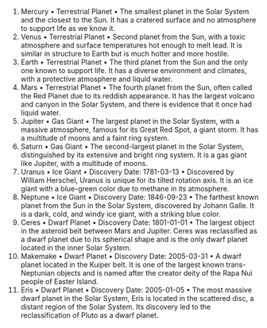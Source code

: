 1.	Mercury
•	Terrestrial Planet
•	The smallest planet in the Solar System and the closest to the Sun. It has a cratered surface and no atmosphere to support life as we know it.
2.	Venus
•	Terrestrial Planet
•	Second planet from the Sun, with a toxic atmosphere and surface temperatures hot enough to melt lead. It is similar in structure to Earth but is much hotter and more hostile.
3.	Earth
•	Terrestrial Planet
•	The third planet from the Sun and the only one known to support life. It has a diverse environment and climates, with a protective atmosphere and liquid water.
4.	Mars
•	Terrestrial Planet
•	The fourth planet from the Sun, often called the Red Planet due to its reddish appearance. It has the largest volcano and canyon in the Solar System, and there is evidence that it once had liquid water.
5.	Jupiter
•	Gas Giant
•	The largest planet in the Solar System, with a massive atmosphere, famous for its Great Red Spot, a giant storm. It has a multitude of moons and a faint ring system.
6.	Saturn
•	Gas Giant
•	The second-largest planet in the Solar System, distinguished by its extensive and bright ring system. It is a gas giant like Jupiter, with a multitude of moons.
7.	Uranus
•	Ice Giant
•	Discovery Date: 1781-03-13
•	Discovered by William Herschel, Uranus is unique for its tilted rotation axis. It is an ice giant with a blue-green color due to methane in its atmosphere.
8.	Neptune
•	Ice Giant
•	Discovery Date: 1846-09-23
•	The farthest known planet from the Sun in the Solar System, discovered by Johann Galle. It is a dark, cold, and windy ice giant, with a striking blue color.
9.	Ceres
•	Dwarf Planet
•	Discovery Date: 1801-01-01
•	The largest object in the asteroid belt between Mars and Jupiter. Ceres was reclassified as a dwarf planet due to its spherical shape and is the only dwarf planet located in the inner Solar System.
10.	Makemake
•	Dwarf Planet
•	Discovery Date: 2005-03-31
•	A dwarf planet located in the Kuiper belt. It is one of the largest known trans-Neptunian objects and is named after the creator deity of the Rapa Nui people of Easter Island.
11.	Eris
•	Dwarf Planet
•	Discovery Date: 2005-01-05
•	The most massive dwarf planet in the Solar System, Eris is located in the scattered disc, a distant region of the Solar System. Its discovery led to the reclassification of Pluto as a dwarf planet.


